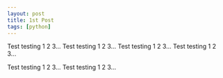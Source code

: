 ```yaml
---
layout: post
title: 1st Post
tags: [python]
---
```


Test testing 1 2 3...
Test testing 1 2 3...
Test testing 1 2 3...
Test testing 1 2 3...

Test testing 1 2 3...
Test testing 1 2 3...
